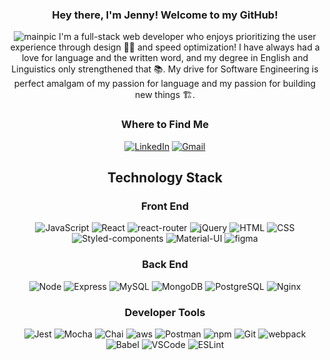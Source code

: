 <div align="center">

### Hey there, I'm Jenny!  Welcome to my GitHub!
  
<!-- ![mainpic](https://i.imgur.com/3pMGcJR.jpg)  -->
![mainpic](https://i.imgur.com/esGSgr6.jpg)
  I'm a full-stack web developer who enjoys prioritizing the user experience through design 👩‍🎨 and speed optimization!  I have always had a love for language and the written word, and my degree in English and Linguistics only strengthened that 📚.  My drive for Software Engineering is perfect amalgam of my passion for language and my passion for building new things 🏗.

### Where to Find Me
[![LinkedIn](https://img.shields.io/badge/Linkedin-0A66C2?&style=for-the-badge&logo=linkedin&logoColor=white&link=https://www.linkedin.com/in/jgiri)](https://www.linkedin.com/in/jgiri/)
[![Gmail](https://img.shields.io/badge/Email-EA4335?&style=for-the-badge&logo=gmail&logoColor=white&link=mailto:jenniferanngiri@gmail.com)](mailto:jenniferanngiri@gmail.com)

## Technology Stack

### Front End 

![JavaScript](https://img.shields.io/badge/JavaScript-F7DF1E?&style=for-the-badge&logo=javascript&logoColor=white)
![React](https://img.shields.io/badge/React-61DAFB?logo=react&logoColor=white&style=for-the-badge)
![react-router](https://img.shields.io/badge/React%20Router-CA4245?logo=react-router&logoColor=white&style=for-the-badge)
![jQuery](https://img.shields.io/badge/jQuery-0769AD?&style=for-the-badge&logo=jQuery&logoColor=white)
![HTML](https://img.shields.io/badge/HTML5-E34F26?&style=for-the-badge&logo=html5&logoColor=white)
![CSS](https://img.shields.io/badge/CSS3-1572B6?&style=for-the-badge&logo=css3&logoColor=white)
![Styled-components](https://img.shields.io/badge/Styled%20Components-DB7093?&style=for-the-badge&logo=styled-components&logoColor=white)
![Material-UI](https://img.shields.io/badge/Material%20UI-0081CB?&style=for-the-badge&logo=materialui&logoColor=white)
![figma](https://img.shields.io/badge/Figma-F24E1E?&style=for-the-badge&logo=figma&logoColor=white)

### Back End

![Node](https://img.shields.io/badge/Node.js-339933?&style=for-the-badge&logo=nodedotjs&logoColor=white)
![Express](https://img.shields.io/badge/Express-000000?&style=for-the-badge&logo=express)
![MySQL](https://img.shields.io/badge/MySQL-4479A1?&style=for-the-badge&logo=mysql&logoColor=white)
![MongoDB](https://img.shields.io/badge/MongoDB-47A248?&style=for-the-badge&logo=mongodb&logoColor=white)
![PostgreSQL](https://camo.githubusercontent.com/3533d3ac5e34afefc4d1c00c5bfd94f88324ee4a5e93ee60386571de5ed67062/68747470733a2f2f696d672e736869656c64732e696f2f62616467652f504f535447524553514c2d3333363739312e7376673f7374796c653d666f722d7468652d6261646765266c6f676f3d506f737467726553514c266c6f676f436f6c6f723d7768697465)
![Nginx](https://img.shields.io/badge/Nginx-009639?&style=for-the-badge&logo=Nginx&logoColor=white)

### Developer Tools

![Jest](https://img.shields.io/badge/Jest-C21325?&style=for-the-badge&logo=Jest&logoColor=white)
![Mocha](https://img.shields.io/badge/Mocha-8D6748?&style=for-the-badge&logo=Mocha&logoColor=white)
![Chai](https://img.shields.io/badge/Chai-A30701?&style=for-the-badge&logo=Chai&logoColor=white)
![aws](https://img.shields.io/badge/AWS-232F3E?&style=for-the-badge&logo=amazon-aws&logoColor=white)
![Postman](https://img.shields.io/badge/Postman-FF6C37?&style=for-the-badge&logo=postman&logoColor=white)
![npm](https://img.shields.io/badge/npm-CB3837?&style=for-the-badge&logo=npm&logoColor=white)
![Git](https://img.shields.io/badge/Git-F05032?&style=for-the-badge&logo=git&logoColor=white)
![webpack](https://img.shields.io/badge/Webpack-8DD6F9?&style=for-the-badge&logo=webpack&logoColor=white)
![Babel](https://img.shields.io/badge/Babel-F9DC3E?&style=for-the-badge&logo=babel&logoColor=white)
![VSCode](https://img.shields.io/badge/VSCode-007ACC?&style=for-the-badge&logo=visual-studio-code&logoColor=white)
![ESLint](https://img.shields.io/badge/ESLint-4B32C3?&style=for-the-badge&logo=eslint&logoColor=white)

  </div>
